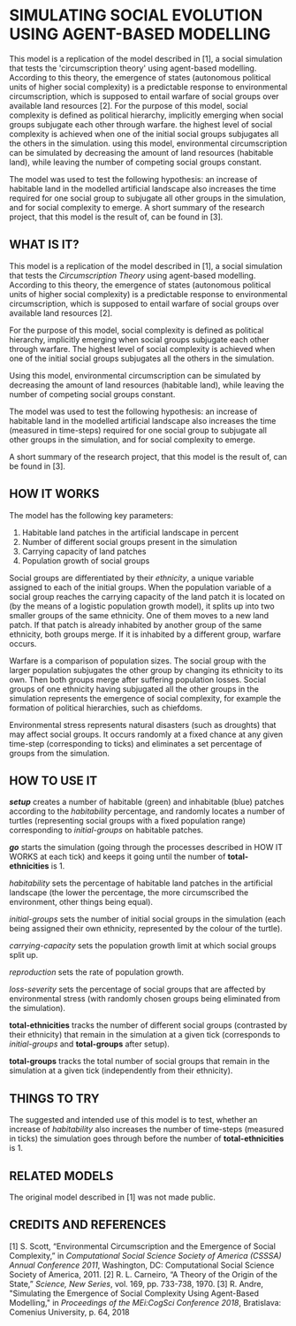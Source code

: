 # SIMULATING SOCIAL EVOLUTION USING AGENT-BASED MODELLING

This model is a replication of the model described in [1], a social simulation that tests the 'circumscription theory' using agent-based modelling. According to this theory, the emergence of states (autonomous political units of higher social complexity) is a predictable response to environmental circumscription, which is supposed to entail warfare of social groups over available land resources [2]. For the purpose of this model, social complexity is defined as political hierarchy, implicitly emerging when social groups subjugate each other through warfare. the highest level of social complexity is achieved when one of the initial social groups subjugates all the others in the simulation. using this model, environmental circumscription can be simulated by decreasing the amount of land resources (habitable land), while leaving the number of competing social groups constant.

The model was used to test the following hypothesis: an increase of habitable land in the modelled artificial landscape also increases the time required for one social group to subjugate all other groups in the simulation, and for social complexity to emerge. A short summary of the research project, that this model is the result of, can be found in [3].

## WHAT IS IT?

This model is a replication of the model described in [1], a social simulation that tests the _Circumscription Theory_ using agent-based modelling. According to this theory, the emergence of states (autonomous political units of higher social complexity) is a predictable response to environmental circumscription, which is supposed to entail warfare of social groups over available land resources [2].

For the purpose of this model, social complexity is defined as political hierarchy, implicitly emerging when social groups subjugate each other through warfare. The highest level of social complexity is achieved when one of the initial social groups subjugates all the others in the simulation.

Using this model, environmental circumscription can be simulated by decreasing the amount of land resources (habitable land), while leaving the number of competing social groups constant.

The model was used to test the following hypothesis: an increase of habitable land in the modelled artificial landscape also increases the time (measured in time-steps) required for one social group to subjugate all other groups in the simulation, and for social complexity to emerge.

A short summary of the research project, that this model is the result of, can be found in [3].


## HOW IT WORKS

The model has the following key parameters:

 1. Habitable land patches in the artificial landscape in percent
 2. Number of different social groups present in the simulation
 3. Carrying capacity of land patches
 4. Population growth of social groups

Social groups are differentiated by their _ethnicity_, a unique variable assigned to each of the initial groups. When the population variable of a social group reaches the carrying capacity of the land patch it is located on (by the means of a logistic population growth model), it splits up into two smaller groups of the same ethnicity. One of them moves to a new land patch. If that patch is already inhabited by another group of the same ethnicity, both groups merge. If it is inhabited by a different group, warfare occurs.

Warfare is a comparison of population sizes. The social group with the larger population subjugates the other group by changing its ethnicity to its own. Then both groups merge after suffering population losses. Social groups of one ethnicity having subjugated all the other groups in the simulation represents the emergence of social complexity, for example the formation of political hierarchies, such as chiefdoms.

Environmental stress represents natural disasters (such as droughts) that may affect social groups. It occurs randomly at a fixed chance at any given time-step (corresponding to ticks) and eliminates a set percentage of groups from the simulation.


## HOW TO USE IT

**_setup_** creates a number of habitable (green) and inhabitable (blue) patches according to the _habitability_ percentage, and randomly locates a number of turtles (representing social groups with a fixed population range) corresponding to _initial-groups_ on habitable patches.

**_go_** starts the simulation (going through the processes described in HOW IT WORKS at each tick) and keeps it going until the number of **total-ethnicities** is 1.

_habitability_ sets the percentage of habitable land patches in the artificial landscape (the lower the percentage, the more circumscribed the environment, other things being equal).

_initial-groups_ sets the number of initial social groups in the simulation (each being assigned their own ethnicity, represented by the colour of the turtle).

_carrying-capacity_ sets the population growth limit at which social groups split up.

_reproduction_ sets the rate of population growth.

_loss-severity_ sets the percentage of social groups that are affected by environmental stress (with randomly chosen groups being eliminated from the simulation).

**total-ethnicities** tracks the number of different social groups (contrasted by their ethnicity) that remain in the simulation at a given tick (corresponds to _initial-groups_ and **total-groups** after setup).

**total-groups** tracks the total number of social groups that remain in the simulation at a given tick (independently from their ethnicity).

## THINGS TO TRY

The suggested and intended use of this model is to test, whether an increase of _habitability_ also increases the number of time-steps (measured in ticks) the simulation goes through before the number of **total-ethnicities** is 1.

## RELATED MODELS

The original model described in [1] was not made public.

## CREDITS AND REFERENCES

[1] S. Scott, “Environmental Circumscription and the Emergence of Social Complexity,” in _Computational Social Science Society of America (CSSSA) Annual Conference 2011_, Washington, DC: Computational Social Science Society of America, 2011.
[2] R. L. Carneiro, “A Theory of the Origin of the State,” _Science, New Series_, vol. 169, pp. 733-738, 1970.
[3] R. Andre, "Simulating the Emergence of Social Complexity Using Agent-Based Modelling," in _Proceedings of the MEi:CogSci Conference 2018_, Bratislava: Comenius University, p. 64, 2018
